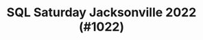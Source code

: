---
layout: event
title: "SQL Saturday Jacksonville 2022 (#1022)"
subtitle: ""
tags: [Jacksonville, Florida, USA, physical, 2022]
thumb: /assets/img/logos/Just_icon_Color_small.png
comments: false
data: SQLSat1022
---